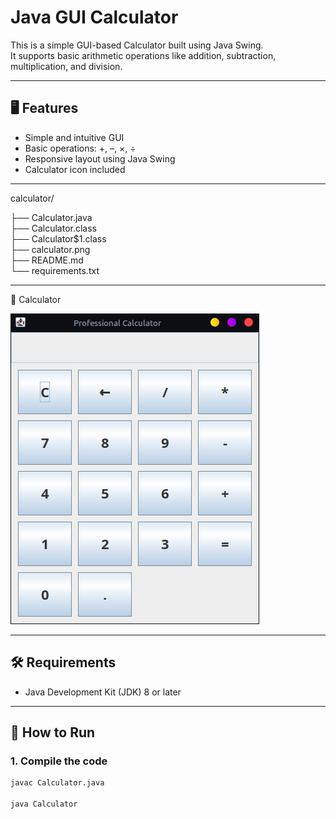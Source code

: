 # Java GUI Calculator

This is a simple GUI-based Calculator built using Java Swing.  
It supports basic arithmetic operations like addition, subtraction, multiplication, and division.

---

## 🖥️ Features

- Simple and intuitive GUI
- Basic operations: +, –, ×, ÷
- Responsive layout using Java Swing
- Calculator icon included

---

calculator/

├── Calculator.java        
├── Calculator.class      
├── Calculator$1.class   
├── calculator.png          
├── README.md              
└── requirements.txt        

---

📸 Calculator

![Calculator UI](calculator.png)

---

## 🛠️ Requirements

- Java Development Kit (JDK) 8 or later

---

## 🚀 How to Run

### 1. Compile the code
```bash
javac Calculator.java

java Calculator
